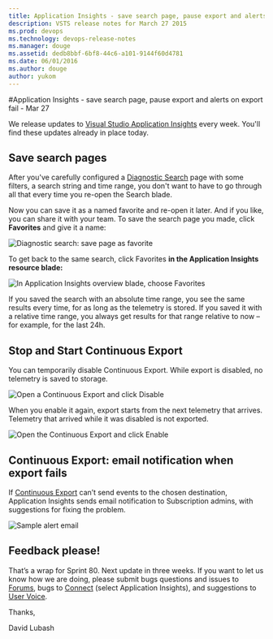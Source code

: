 ```yaml
---
title: Application Insights - save search page, pause export and alerts on export fail - Mar 27
description: VSTS release notes for March 27 2015
ms.prod: devops
ms.technology: devops-release-notes
ms.manager: douge
ms.assetid: dedb8bbf-6bf8-44c6-a101-9144f60d4781
ms.date: 06/01/2016
ms.author: douge
author: yukom
---
```


#Application Insights - save search page, pause export and alerts on export fail - Mar 27

We release updates to [Visual Studio Application Insights](http://azure.microsoft.com/documentation/articles/app-insights-get-started/) every week. You'll find these updates already in place today.

## Save search pages

After you've carefully configured a [Diagnostic Search](http://azure.microsoft.com/documentation/articles/app-insights-diagnostic-search/) page with some filters, a search string and time range, you don't want to have to go through all that every time you re-open the Search blade.

Now you can save it as a named favorite and re-open it later. And if you like, you can share it with your team.
To save the search page you made, click **Favorites** and give it a name:

![Diagnostic search: save page as favorite](_img/3_27_01.png)

To get back to the same search, click Favorites **in the Application Insights resource blade:**

![In Application Insights overview blade, choose Favorites](_img/3_27_02.png)

If you saved the search with an absolute time range, you see the same results every time, for as long as the telemetry is stored. If you saved it with a relative time range, you always get results for that range relative to now – for example, for the last 24h.

## Stop and Start Continuous Export

You can temporarily disable Continuous Export. While export is disabled, no telemetry is saved to storage.

![Open a Continuous Export and click Disable](_img/3_27_03.png)

When you enable it again, export starts from the next telemetry that arrives. Telemetry that arrived while it was disabled is not exported.

![Open the Continuous Export and click Enable](_img/3_27_04.png)

## Continuous Export: email notification when export fails

If [Continuous Export](http://azure.microsoft.com/documentation/articles/app-insights-export-telemetry/) can’t send events to the chosen destination, Application Insights sends email notification to Subscription admins, with suggestions for fixing the problem.

![Sample alert email](_img/3_27_05.png)

## Feedback please!

That’s a wrap for Sprint 80. Next update in three weeks. If you want to let us know how we are doing, please submit bugs questions and issues to [Forums](http://stackoverflow.com/questions/tagged/ms-application-insights), bugs to [Connect](https://connect.microsoft.com/VisualStudio/Feedback/LoadSubmitFeedbackForm?FormID=6076) (select Application Insights), and suggestions to [User Voice](http://visualstudio.uservoice.com/forums/121579-visual-studio/category/77108-application-insights).

Thanks,

David Lubash
